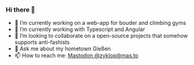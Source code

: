 ### Hi there 👋

- 🔭 I’m currently working on a web-app for bouder and climbing gyms
- 🌱 I’m currently working with Typescript and Angular
- 👯 I’m looking to collaborate on a open-source projects that somehow supports anti-fashists
- 💬 Ask me about my hometown Gießen
- 📫 How to reach me: <a href="https://mas.to/@zyklop" rel="me">Mastodon @zyklop@mas.to</a>
